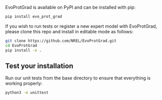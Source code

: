 EvoProtGrad is available on PyPI and can be installed with pip:
```bash
pip install evo_prot_grad
```

If you wish to run tests or register a new expert model with EvoProtGrad, please clone this repo and install in editable mode as follows:

```bash
git clone https://github.com/NREL/EvoProtGrad.git
cd EvoProtGrad
pip install -e .
```

## Test your installation

Run our unit tests from the base directory to ensure that everything is working properly:

```bash
python3 -m unittest
```